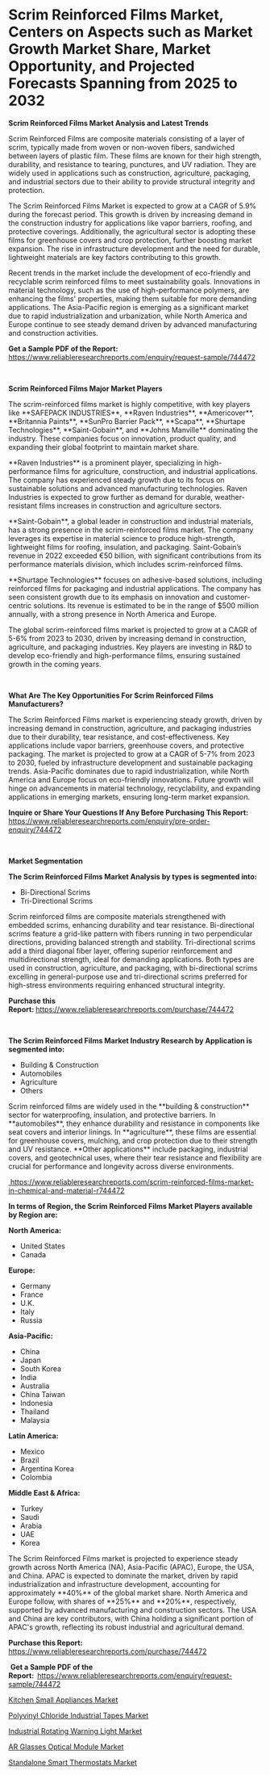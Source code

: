 <p><h1>Scrim Reinforced Films Market, Centers on Aspects such as Market Growth Market Share, Market Opportunity, and Projected Forecasts Spanning from 2025 to 2032</h1></p><p><strong>Scrim Reinforced Films Market Analysis and Latest Trends</strong></p>
<p><p>Scrim Reinforced Films are composite materials consisting of a layer of scrim, typically made from woven or non-woven fibers, sandwiched between layers of plastic film. These films are known for their high strength, durability, and resistance to tearing, punctures, and UV radiation. They are widely used in applications such as construction, agriculture, packaging, and industrial sectors due to their ability to provide structural integrity and protection.</p><p>The Scrim Reinforced Films Market is expected to grow at a CAGR of 5.9% during the forecast period. This growth is driven by increasing demand in the construction industry for applications like vapor barriers, roofing, and protective coverings. Additionally, the agricultural sector is adopting these films for greenhouse covers and crop protection, further boosting market expansion. The rise in infrastructure development and the need for durable, lightweight materials are key factors contributing to this growth.</p><p>Recent trends in the market include the development of eco-friendly and recyclable scrim reinforced films to meet sustainability goals. Innovations in material technology, such as the use of high-performance polymers, are enhancing the films' properties, making them suitable for more demanding applications. The Asia-Pacific region is emerging as a significant market due to rapid industrialization and urbanization, while North America and Europe continue to see steady demand driven by advanced manufacturing and construction activities.</p></p>
<p><strong>Get a Sample PDF of the Report:&nbsp;</strong> <a href="https://www.reliableresearchreports.com/enquiry/request-sample/744472?utm_campaign=16&utm_medium=2&utm_source=Github&utm_content=ia&utm_term=20012025&utm_id=scrim-reinforced-films">https://www.reliableresearchreports.com/enquiry/request-sample/744472</a></p>
<p>&nbsp;</p>
<p><strong>Scrim Reinforced Films Major Market Players</strong></p>
<p><p>The scrim-reinforced films market is highly competitive, with key players like **SAFEPACK INDUSTRIES**, **Raven Industries**, **Americover**, **Britannia Paints**, **SunPro Barrier Pack**, **Scapa**, **Shurtape Technologies**, **Saint-Gobain**, and **Johns Manville** dominating the industry. These companies focus on innovation, product quality, and expanding their global footprint to maintain market share.</p><p>**Raven Industries** is a prominent player, specializing in high-performance films for agriculture, construction, and industrial applications. The company has experienced steady growth due to its focus on sustainable solutions and advanced manufacturing technologies. Raven Industries is expected to grow further as demand for durable, weather-resistant films increases in construction and agriculture sectors.</p><p>**Saint-Gobain**, a global leader in construction and industrial materials, has a strong presence in the scrim-reinforced films market. The company leverages its expertise in material science to produce high-strength, lightweight films for roofing, insulation, and packaging. Saint-Gobain’s revenue in 2022 exceeded €50 billion, with significant contributions from its performance materials division, which includes scrim-reinforced films.</p><p>**Shurtape Technologies** focuses on adhesive-based solutions, including reinforced films for packaging and industrial applications. The company has seen consistent growth due to its emphasis on innovation and customer-centric solutions. Its revenue is estimated to be in the range of $500 million annually, with a strong presence in North America and Europe.</p><p>The global scrim-reinforced films market is projected to grow at a CAGR of 5-6% from 2023 to 2030, driven by increasing demand in construction, agriculture, and packaging industries. Key players are investing in R&D to develop eco-friendly and high-performance films, ensuring sustained growth in the coming years.</p></p>
<p>&nbsp;</p>
<p><strong>What Are The Key Opportunities For Scrim Reinforced Films Manufacturers?</strong></p>
<p><p>The Scrim Reinforced Films market is experiencing steady growth, driven by increasing demand in construction, agriculture, and packaging industries due to their durability, tear resistance, and cost-effectiveness. Key applications include vapor barriers, greenhouse covers, and protective packaging. The market is projected to grow at a CAGR of 5-7% from 2023 to 2030, fueled by infrastructure development and sustainable packaging trends. Asia-Pacific dominates due to rapid industrialization, while North America and Europe focus on eco-friendly innovations. Future growth will hinge on advancements in material technology, recyclability, and expanding applications in emerging markets, ensuring long-term market expansion.</p></p>
<p><strong>Inquire or Share Your Questions If Any Before Purchasing This Report:</strong> <a href="https://www.reliableresearchreports.com/enquiry/pre-order-enquiry/744472?utm_campaign=16&utm_medium=2&utm_source=Github&utm_content=ia&utm_term=20012025&utm_id=scrim-reinforced-films">https://www.reliableresearchreports.com/enquiry/pre-order-enquiry/744472</a></p>
<p>&nbsp;</p>
<p><strong>Market Segmentation</strong></p>
<p><strong>The Scrim Reinforced Films Market Analysis by types is segmented into:</strong></p>
<p><ul><li>Bi-Directional Scrims</li><li>Tri-Directional Scrims</li></ul></p>
<p><p>Scrim reinforced films are composite materials strengthened with embedded scrims, enhancing durability and tear resistance. Bi-directional scrims feature a grid-like pattern with fibers running in two perpendicular directions, providing balanced strength and stability. Tri-directional scrims add a third diagonal fiber layer, offering superior reinforcement and multidirectional strength, ideal for demanding applications. Both types are used in construction, agriculture, and packaging, with bi-directional scrims excelling in general-purpose use and tri-directional scrims preferred for high-stress environments requiring enhanced structural integrity.</p></p>
<p><strong>Purchase this Report:&nbsp;</strong><a href="https://www.reliableresearchreports.com/purchase/744472?utm_campaign=16&utm_medium=2&utm_source=Github&utm_content=ia&utm_term=20012025&utm_id=scrim-reinforced-films">https://www.reliableresearchreports.com/purchase/744472</a></p>
<p>&nbsp;</p>
<p><strong>The Scrim Reinforced Films Market Industry Research by Application is segmented into:</strong></p>
<p><ul><li>Building & Construction</li><li>Automobiles</li><li>Agriculture</li><li>Others</li></ul></p>
<p><p>Scrim reinforced films are widely used in the **building & construction** sector for waterproofing, insulation, and protective barriers. In **automobiles**, they enhance durability and resistance in components like seat covers and interior linings. In **agriculture**, these films are essential for greenhouse covers, mulching, and crop protection due to their strength and UV resistance. **Other applications** include packaging, industrial covers, and geotechnical uses, where their tear resistance and flexibility are crucial for performance and longevity across diverse environments.</p></p>
<p><a href="https://www.reliableresearchreports.com/scrim-reinforced-films-market-in-chemical-and-material-r744472?utm_campaign=16&utm_medium=2&utm_source=Github&utm_content=ia&utm_term=20012025&utm_id=scrim-reinforced-films">&nbsp;https://www.reliableresearchreports.com/scrim-reinforced-films-market-in-chemical-and-material-r744472</a></p>
<p><strong>In terms of Region, the Scrim Reinforced Films Market Players available by Region are:</strong></p>
<p>
    <p> <strong> North America: </strong>
        <ul>
            <li>United States</li>
            <li>Canada</li>
        </ul>
        </p> 
    <p> <strong> Europe: </strong>
        <ul>
            <li>Germany</li>
            <li>France</li>
            <li>U.K.</li>
            <li>Italy</li>
            <li>Russia</li>
        </ul>
        </p> 
    <p> <strong> Asia-Pacific: </strong>
        <ul>
            <li>China</li>
            <li>Japan</li>
            <li>South Korea</li>
            <li>India</li>
            <li>Australia</li>
            <li>China Taiwan</li>
            <li>Indonesia</li>
            <li>Thailand</li>
            <li>Malaysia</li>
        </ul>
        </p> 
    <p> <strong> Latin America: </strong>
        <ul>
            <li>Mexico</li>
            <li>Brazil</li>
            <li>Argentina Korea</li>
            <li>Colombia</li>
        </ul>
        </p> 
    <p> <strong> Middle East & Africa: </strong>
        <ul>
            <li>Turkey</li>
            <li>Saudi</li>
            <li>Arabia</li>
            <li>UAE</li>
            <li>Korea</li>
        </ul>
    </p>
    </p>
<p><p>The Scrim Reinforced Films market is projected to experience steady growth across North America (NA), Asia-Pacific (APAC), Europe, the USA, and China. APAC is expected to dominate the market, driven by rapid industrialization and infrastructure development, accounting for approximately **40%** of the global market share. North America and Europe follow, with shares of **25%** and **20%**, respectively, supported by advanced manufacturing and construction sectors. The USA and China are key contributors, with China holding a significant portion of APAC's growth, reflecting its robust industrial and agricultural demand.</p></p>
<p><strong>Purchase this Report: </strong><a href="https://www.reliableresearchreports.com/purchase/744472?utm_campaign=16&utm_medium=2&utm_source=Github&utm_content=ia&utm_term=20012025&utm_id=scrim-reinforced-films">https://www.reliableresearchreports.com/purchase/744472</a></p>
<p>&nbsp;<strong>Get a Sample PDF of the Report:&nbsp;&nbsp;</strong><a href="https://www.reliableresearchreports.com/enquiry/request-sample/744472?utm_campaign=16&utm_medium=2&utm_source=Github&utm_content=ia&utm_term=20012025&utm_id=scrim-reinforced-films">https://www.reliableresearchreports.com/enquiry/request-sample/744472</a></p>
<p><strong></strong></p>
<p><p><a href="https://www.linkedin.com/pulse/aglobalkitchen-small-appliances-market-study-including-its-zdgye?utm_campaign=16&utm_medium=2&utm_source=Github&utm_content=ia&utm_term=20012025&utm_id=scrim-reinforced-films">Kitchen Small Appliances Market</a></p><p><a href="https://github.com/JosephineMcguire65/Market-Research-Report-List-1/blob/main/polyvinyl-chloride-industrial-tapes-market.md?utm_campaign=16&utm_medium=2&utm_source=Github&utm_content=ia&utm_term=20012025&utm_id=scrim-reinforced-films">Polyvinyl Chloride Industrial Tapes Market</a></p><p><a href="https://www.linkedin.com/pulse/global-industrial-rotating-warning-light-market-opportunities-tynje?utm_campaign=16&utm_medium=2&utm_source=Github&utm_content=ia&utm_term=20012025&utm_id=scrim-reinforced-films">Industrial Rotating Warning Light Market</a></p><p><a href="https://www.linkedin.com/pulse/whats-next-ar-glasses-optical-module-market-look-69-cagr-nfy4c?utm_campaign=16&utm_medium=2&utm_source=Github&utm_content=ia&utm_term=20012025&utm_id=scrim-reinforced-films">AR Glasses Optical Module Market</a></p><p><a href="https://github.com/jerhoskinson197676/Market-Research-Report-List-1/blob/main/standalone-smart-thermostats-market.md?utm_campaign=16&utm_medium=2&utm_source=Github&utm_content=ia&utm_term=20012025&utm_id=scrim-reinforced-films">Standalone Smart Thermostats Market</a></p></p>